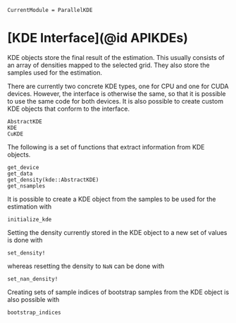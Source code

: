 ```@meta
CurrentModule = ParallelKDE
```

# [KDE Interface](@id APIKDEs)

KDE objects store the final result of the estimation. This usually consists of an array of densities mapped to the selected grid. They also store the samples used for the estimation.

There are currently two concrete KDE types, one for CPU and one for CUDA devices. However, the interface is otherwise the same, so that it is possible to use the same code for both devices. It is also possible to create custom KDE objects that conform to the interface.

```@docs
AbstractKDE
KDE
CuKDE
```

The following is a set of functions that extract information from KDE objects.

```@docs
get_device
get_data
get_density(kde::AbstractKDE)
get_nsamples
```

It is possible to create a KDE object from the samples to be used for the estimation with

```@docs
initialize_kde
```

Setting the density currently stored in the KDE object to a new set of values is done with

```@docs
set_density!
```

whereas resetting the density to `NaN` can be done with

```@docs
set_nan_density!
```

Creating sets of sample indices of bootstrap samples from the KDE object is also possible with

```@docs
bootstrap_indices
```
